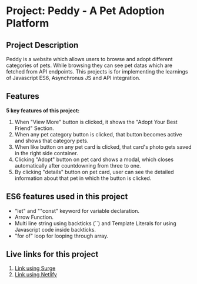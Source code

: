 # Project: Peddy - A Pet Adoption Platform

## Project Description
Peddy is a website which allows users to browse and adopt different categories of pets. While browsing they can see pet datas which are fetched from API endpoints.
This projects is for implementing the learnings of Javascript ES6, Asynchronus JS and API integration.

## Features
**5 key features of this project:**
1. When "View More" button is clicked, it shows the "Adopt Your Best Friend" Section.
2. When any pet category button is clicked, that button becomes active and shows that category pets.
3. When like button on any pet card is clicked, that card's photo gets saved in the right side container.
4. Clicking "Adopt" button on pet card shows a modal, which closes automatically after countdowning from three to one.
5. By clicking "details" button on pet card, user can see the detailed information about that pet in which the button is clicked.

## ES6 features used in this project
- "let" and ""const" keyword for variable declaration.
- Arrow Function.
- Multi line string using backticks (``) and Template Literals for using Javascript code inside backticks.
- "for of" loop for looping through array.

## Live links for this project
1. [Link using Surge](https://peddy.ashis263.surge.sh/)
2. [Link using Netlify](https://peddy-ashis263.netlify.app/)